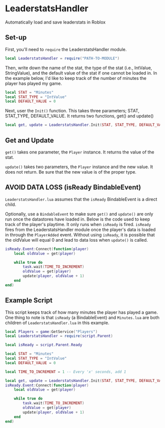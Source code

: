 # LeaderstatsHandler
Automatically load and save leaderstats in Roblox

## Set-up
First, you'll need to `require` the LeaderstatsHandler module.
```lua
local LeaderstatsHandler = require("PATH-TO-MODULE")
```

Then, write down the name of the stat, the type of the stat (i.e., IntValue, StringValue), and the default value of the stat if one cannot be loaded in.
In the example below, I'd like to keep track of the number of minutes the player has played my game.
```lua
local STAT = "Minutes"
local STAT_TYPE = "IntValue"
local DEFAULT_VALUE = 0
```

Next, user the `Init()` function.
This takes three parameters; STAT, STAT_TYPE, DEFAULT_VALUE.
It returns two functions, get() and update()
```lua
local get, update = LeaderstatsHandler.Init(STAT, STAT_TYPE, DEFAULT_VALUE)
```

## Get and Update
`get()` takes one parameter, the `Player` instance. It returns the value of the stat.

`update()` takes two parameters, the `Player` instance and the new value. It does not return.
Be sure that the new value is of the proper type.

## AVOID DATA LOSS (isReady BindableEvent)
`LeaderstatsHandler.lua` assumes that the `isReady` BindableEvent is a direct child.

Optionally, use a `BindableEvent` to make sure `get()` and `update()` are only run once the datastores have loaded in.
Below is the code used to keep track of the player's playtime. It only runs when `isReady` is fired.
`isReady` fires from the LeaderstatsHandler module once the player's data is loaded in through the `PlayerAdded` event.
Without using `isReady`, it is possible that the oldValue will equal 0 and lead to data loss when `update()` is called.
```lua
isReady.Event:Connect(function(player)
	local oldValue = get(player)

	while true do
		task.wait(TIME_TO_INCREMENT)
		oldValue = get(player)
		update(player, oldValue + 1)
	end
end)
```

## Example Script
This script keeps track of how many minutes the player has played a game.
One thing to note is that `isReady` (a BindableEvent) and `Minutes.lua` are both children of `LeaderstatsHandler.lua` in this example.
```lua
local Players = game:GetService("Players")
local LeaderstatsHandler = require(script.Parent)

local isReady = script.Parent.Ready

local STAT = "Minutes"
local STAT_TYPE = "IntValue"
local DEFAULT_VALUE = 0

local TIME_TO_INCREMENT = 1 -- Every 'x' seconds, add 1

local get, update = LeaderstatsHandler.Init(STAT, STAT_TYPE, DEFAULT_VALUE)
isReady.Event:Connect(function(player)
	local oldValue = get(player)

	while true do
		task.wait(TIME_TO_INCREMENT)
		oldValue = get(player)
		update(player, oldValue + 1)
	end
end)
```
